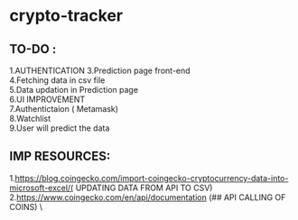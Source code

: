 # crypto-tracker
## TO-DO :
1.AUTHENTICATION
3.Prediction page front-end \
4.Fetching data in csv file \
5.Data updation in Prediction page \
6.UI IMPROVEMENT \
7.Authentictaion ( Metamask) \
8.Watchlist  \
9.User will predict the data 
## IMP RESOURCES:
1.https://blog.coingecko.com/import-coingecko-cryptocurrency-data-into-microsoft-excel/( UPDATING DATA FROM API TO CSV) \
2.https://www.coingecko.com/en/api/documentation (## API CALLING OF COINS) \
